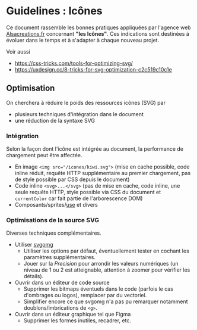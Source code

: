 # Guidelines : Icônes

Ce document rassemble les bonnes pratiques appliquées par l'agence web [Alsacreations.fr](https://www.alsacreations.fr/) concernant **"les Icônes"**. Ces indications sont destinées à évoluer dans le temps et à s'adapter à chaque nouveau projet.

Voir aussi

- <https://css-tricks.com/tools-for-optimizing-svg/>
- <https://uxdesign.cc/8-tricks-for-svg-optimization-c2c519c10c1e>

## Optimisation

On cherchera à réduire le poids des ressources icônes (SVG) par

- plusieurs techniques d'intégration dans le document
- une réduction de la syntaxe SVG

### Intégration

Selon la façon dont l'icône est intégrée au document, la performance de chargement peut être affectée.

- En image `<img src="/icones/kiwi.svg">` (mise en cache possible, code inline réduit, requête HTTP supplémentaire au premier chargement, pas de style possible par CSS depuis le document)
- Code inline `<svg>...</svg>` (pas de mise en cache, code inline, une seule requête HTTP, style possible via CSS du document et `currentColor` car fait partie de l'arborescence DOM)
- Composants/sprites/[use](https://developer.mozilla.org/fr/docs/Web/SVG/Element/use) et divers

### Optimisations de la source SVG

Diverses techniques complémentaires.

- Utiliser [svgomg](https://jakearchibald.github.io/svgomg/)
  - Utiliser les options par défaut, éventuellement tester en cochant les paramètres supplémentaires.
  - Jouer sur la _Precision_ pour arrondir les valeurs numériques (un niveau de 1 ou 2 est atteignable, attention à zoomer pour vérifier les détails).
- Ouvrir dans un éditeur de code source
  - Supprimer les bitmaps éventuels dans le code (parfois le cas d'ombrages ou logos), remplacer par du vectoriel.
  - Simplifier encore ce que svgomg n'a pas pu remarquer notamment doublons/imbrications de `<g>`.
- Ouvrir dans un éditeur graphique tel que Figma
  - Supprimer les formes inutiles, recadrer, etc.
